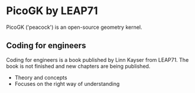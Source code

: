 # PicoGK by LEAP71

PicoGK ('peacock') is an open-source geometry kernel.

## Coding for engineers
Coding for engineers is a book published by Linn Kayser from LEAP71. The book is not finished and new chapters are being published.

* Theory and concepts
* Focuses on the right way of understanding